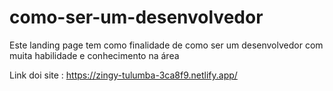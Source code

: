 # como-ser-um-desenvolvedor
Este landing page tem como finalidade de como ser um desenvolvedor com muita habilidade e conhecimento na área

Link doi site : https://zingy-tulumba-3ca8f9.netlify.app/
